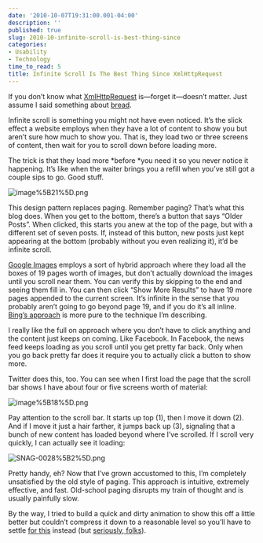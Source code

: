 ```yaml
---
date: '2010-10-07T19:31:00.001-04:00'
description: ''
published: true
slug: 2010-10-infinite-scroll-is-best-thing-since
categories:
- Usability
- Technology
time_to_read: 5
title: Infinite Scroll Is The Best Thing Since XmlHttpRequest
---
```



If you don’t know what [XmlHttpRequest](http://en.wikipedia.org/wiki/XMLHttpRequest) is—forget it—doesn’t matter. Just assume I said something about [bread](http://twitter.com/#!/rssj/status/25563675734).

Infinite scroll is something you might not have even noticed. It’s the slick effect a website employs when they have a lot of content to show you but aren’t sure how much to show you. That is, they load two or three screens of content, then wait for you to scroll down before loading more.

The trick is that they load more *before *you need it so you never notice it happening. It’s like when the waiter brings you a refill when you’ve still got a couple sips to go. Good stuff.

![image%5B21%5D.png](image%5B21%5D.png)

This design pattern replaces paging. Remember paging? That’s what this blog does. When you get to the bottom, there’s a button that says “Older Posts”. When clicked, this starts you anew at the top of the page, but with a different set of seven posts. If, instead of this button, new posts just kept appearing at the bottom (probably without you even realizing it), it’d be infinite scroll.

[Google Images](http://images.google.com/images?&amp;q=puppies) employs a sort of hybrid approach where they load all the boxes of 19 pages worth of images, but don’t actually download the images until you scroll near them. You can verify this by skipping to the end and seeing them fill in. You can then click “Show More Results” to have 19 more pages appended to the current screen. It’s infinite in the sense that you probably aren’t going to go beyond page 19, and if you do it’s all inline. [Bing’s approach](http://www.bing.com/images/search?q=puppies) is more pure to the technique I’m describing.

I really like the full on approach where you don’t have to click anything and the content just keeps on coming. Like Facebook. In Facebook, the news feed keeps loading as you scroll until you get pretty far back. Only when you go back pretty far does it require you to actually click a button to show more. 

Twitter does this, too. You can see when I first load the page that the scroll bar shows I have about four or five screens worth of material:  

![image%5B18%5D.png](image%5B18%5D.png)

Pay attention to the scroll bar. It starts up top (1), then I move it down (2). And if I move it just a hair farther, it jumps back up (3), signaling that a bunch of new content has loaded beyond where I’ve scrolled. If I scroll very quickly, I can actually see it loading:

![SNAG-0028%5B2%5D.png](SNAG-0028%5B2%5D.png)

Pretty handy, eh? Now that I’ve grown accustomed to this, I’m completely unsatisfied by the old style of paging. This approach is intuitive, extremely effective, and fast. Old-school paging disrupts my train of thought and is usually painfully slow.

By the way, I tried to build a quick and dirty animation to show this off a little better but couldn’t compress it down to a reasonable level so you’ll have to settle [for this](http://www.youtube.com/watch?v=oHg5SJYRHA0) instead (but [seriously, folks](http://www.youtube.com/watch?v=wDs5nAccjeY#t=3m45s)).